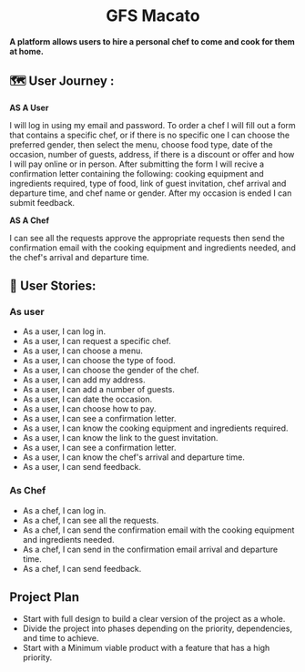 <h1 align="center">GFS Macato </h1>

<h4> A platform allows users to hire a personal chef to come and cook for them at home.<h4/>

## :world_map: User Journey :
**AS A User**

I will log in using my email and password. To order a chef I will fill out a form that contains a specific chef, or if there is no specific one I can choose the preferred gender, then select the menu, choose food type, date of the occasion, number of guests, address, if there is a discount or offer and how I will pay online or in person.
After submitting the form I will recive a confirmation letter containing the following: cooking equipment and ingredients required, type of food, link of guest invitation, chef arrival and departure time, and chef name or gender.
After my occasion is ended I can submit feedback.


**AS A Chef**
 
I can see all the requests approve the appropriate requests then send the confirmation email with the cooking equipment and ingredients needed, and the chef's arrival and departure time.

## :bookmark_tabs: User Stories:

### As user 

- As a user, I can log in.
- As a user, I can request a specific chef.
- As a user, I can choose a menu.
- As a user, I can choose the type of food.
- As a user, I can choose the gender of the chef.
- As a user, I can add my address.
- As a user, I can add a number of guests.
- As a user, I can date the occasion.
- As a user, I can choose how to pay.
- As a user, I can see a confirmation letter.
- As a user, I can know the cooking equipment and ingredients required.
- As a user, I can know the link to the guest invitation.
- As a user, I can see a confirmation letter.
- As a user, I can know the chef's arrival and departure time.
- As a user, I can send feedback.

 
### As Chef
- As a chef, I can log in.
- As a chef, I can see all the requests.
- As a chef, I can send the confirmation email with the cooking equipment and ingredients needed.
- As a chef, I can send in the confirmation email arrival and departure time.
- As a chef, I can send feedback.

 ## Project Plan
- Start with full design to build a clear version of the project as a whole.
- Divide the project into phases depending on the priority, dependencies, and time to achieve.
- Start with a Minimum viable product with a feature that has a high priority.

